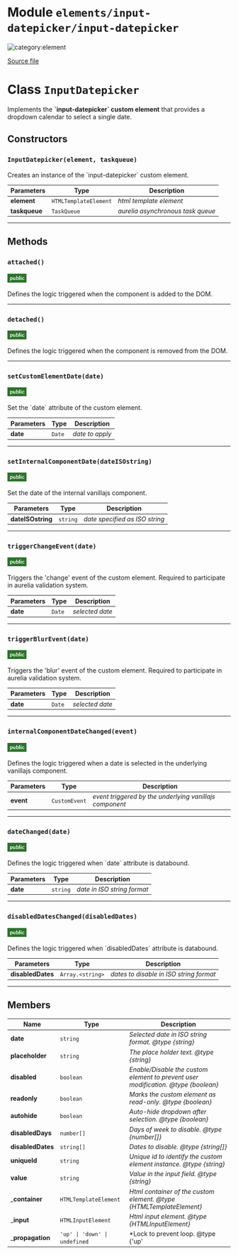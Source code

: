 # Module `elements/input-datepicker/input-datepicker`

![category:element](https://img.shields.io/badge/category-element-blue.svg?style=flat-square)



[Source file](..\src\elements\input-datepicker\input-datepicker.js)

# Class `InputDatepicker`

Implements the **&#x60;input-datepicker&#x60; custom element** that provides a dropdown calendar to select a single date.

## Constructors


### `InputDatepicker(element, taskqueue)`

Creates an instance of the &#x60;input-datepicker&#x60; custom element.

Parameters | Type | Description
--- | --- | ---
__element__ | `HTMLTemplateElement` | *html template element*
__taskqueue__ | `TaskQueue` | *aurelia asynchronous task queue*

---

## Methods

### `attached()`

![modifier: public](images/badges/modifier-public.png)

Defines the logic triggered when the component is added to the DOM.

---

### `detached()`

![modifier: public](images/badges/modifier-public.png)

Defines the logic triggered when the component is removed from the DOM.

---

### `setCustomElementDate(date)`

![modifier: public](images/badges/modifier-public.png)

Set the &#x60;date&#x60; attribute of the custom element.

Parameters | Type | Description
--- | --- | ---
__date__ | `Date` | *date to apply*

---

### `setInternalComponentDate(dateISOstring)`

![modifier: public](images/badges/modifier-public.png)

Set the date of the internal vanillajs component.

Parameters | Type | Description
--- | --- | ---
__dateISOstring__ | `string` | *date specified as ISO string*

---

### `triggerChangeEvent(date)`

![modifier: public](images/badges/modifier-public.png)

Triggers the &#x27;change&#x27; event of the custom element.
Required to participate in aurelia validation system.

Parameters | Type | Description
--- | --- | ---
__date__ | `Date` | *selected date*

---

### `triggerBlurEvent(date)`

![modifier: public](images/badges/modifier-public.png)

Triggers the &#x27;blur&#x27; event of the custom element.
Required to participate in aurelia validation system.

Parameters | Type | Description
--- | --- | ---
__date__ | `Date` | *selected date*

---

### `internalComponentDateChanged(event)`

![modifier: public](images/badges/modifier-public.png)

Defines the logic triggered when a date is selected in the underlying vanillajs component.

Parameters | Type | Description
--- | --- | ---
__event__ | `CustomEvent` | *event triggered by the underlying vanillajs component*

---

### `dateChanged(date)`

![modifier: public](images/badges/modifier-public.png)

Defines the logic triggered when &#x60;date&#x60; attribute is databound.

Parameters | Type | Description
--- | --- | ---
__date__ | `string` | *date in ISO string format*

---

### `disabledDatesChanged(disabledDates)`

![modifier: public](images/badges/modifier-public.png)

Defines the logic triggered when &#x60;disabledDates&#x60; attribute is databound.

Parameters | Type | Description
--- | --- | ---
__disabledDates__ | `Array.<string>` | *dates to disable in ISO string format*

---

## Members

Name | Type | Description
--- | --- | ---
__date__ | `string` | *Selected date in ISO string format. @type {string}*
__placeholder__ | `string` | *The place holder text. @type {string}*
__disabled__ | `boolean` | *Enable/Disable the custom element to prevent user modification. @type {boolean}*
__readonly__ | `boolean` | *Marks the custom element as read-only. @type {boolean}*
__autohide__ | `boolean` | *Auto-hide dropdown after selection. @type {boolean}*
__disabledDays__ | `number[]` | *Days of week to disable. @type {number[]}*
__disabledDates__ | `string[]` | *Dates to disable. @type {string[]}*
__uniqueId__ | `string` | *Unique id to identify the custom element instance. @type {string}*
__value__ | `string` | *Value in the input field. @type {string}*
___container__ | `HTMLTemplateElement` | *Html container of the custom element. @type {HTMLTemplateElement}*
___input__ | `HTMLInputElement` | *Html input element. @type {HTMLInputElement}*
___propagation__ | `'up' \| 'down' \| undefined` | *Lock to prevent loop. @type {&#x27;up&#x27; | &#x27;down&#x27; | undefined}*
